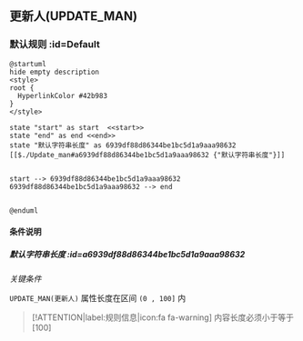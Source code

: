 ## 更新人(UPDATE_MAN) <!-- {docsify-ignore-all} -->

   

### 默认规则 :id=Default

```plantuml
@startuml
hide empty description
<style>
root {
  HyperlinkColor #42b983
}
</style>

state "start" as start  <<start>>
state "end" as end <<end>>
state "默认字符串长度" as 6939df88d86344be1bc5d1a9aaa98632 [[$./Update_man#a6939df88d86344be1bc5d1a9aaa98632 {"默认字符串长度"}]]


start --> 6939df88d86344be1bc5d1a9aaa98632 
6939df88d86344be1bc5d1a9aaa98632 --> end 


@enduml
```

#### 条件说明

##### 默认字符串长度 :id=a6939df88d86344be1bc5d1a9aaa98632


*关键条件*


`UPDATE_MAN(更新人)` 属性长度在区间 `(0 , 100]` 内

> [!ATTENTION|label:规则信息|icon:fa fa-warning]
> 内容长度必须小于等于[100]







